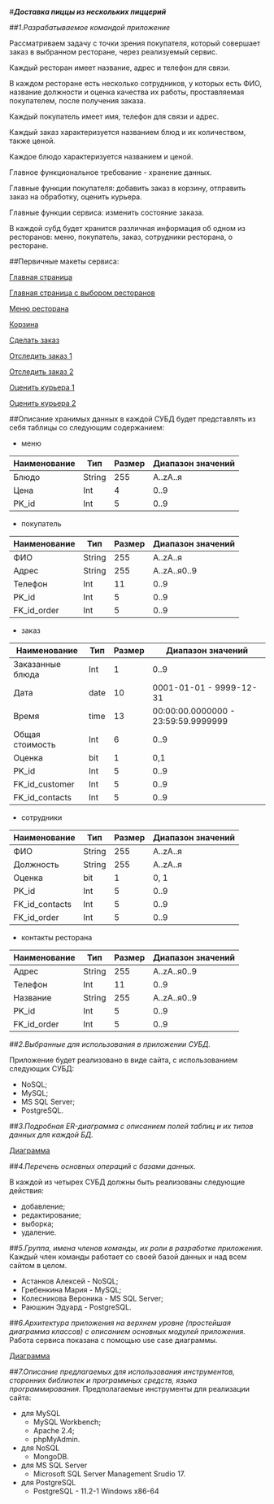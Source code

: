 #_**Доставка пиццы из нескольких пиццерий**_

##_1.Разрабатываемое командой приложение_

Рассматриваем задачу с точки зрения покупателя, который совершает заказ в выбранном ресторане, через реализуемый сервис.

Каждый ресторан имеет название, адрес и телефон для связи.

В каждом ресторане есть несколько сотрудников, у которых есть ФИО, название должности и оценка качества их работы, проставляемая покупателем, после получения заказа.

Каждый покупатель имеет имя, телефон для связи и адрес.

Каждый заказ характеризуется названием блюд и их количеством, также ценой.

Каждое блюдо характеризуется названием и ценой.

Главное функциональное требование - хранение данных.

Главные функции покупателя: добавить заказ в корзину, отправить заказ на обработку, оценить курьера.

Главные функции сервиса: изменить состояние заказа.

В каждой субд будет хранится различная информация об одном из ресторанов: меню, покупатель, заказ, сотрудники ресторана, о ресторане.

##Первичные макеты сервиса:

[Главная страница](https://2.bp.blogspot.com/-63ERjqZclJk/XI5MOPqCOlI/AAAAAAAABvs/RIP7R2J2hTcvKWMok9XAt_AaOGbcC3-nACLcBGAs/s400/%25D0%25B3%25D0%25BB%25D0%25B0%25D0%25B2%25D0%25BD%25D0%25B0%25D1%258F%2B%25D1%2581%25D1%2582%25D1%2580%25D0%25B0%25D0%25BD%25D0%25B8%25D1%2586%25D0%25B0.jpg)

[Главная страница с выбором ресторанов](https://2.bp.blogspot.com/-fz9beI2GsVw/XI5MOJYT9iI/AAAAAAAABv0/nXckJBnhSScifAsNtsYscDC7JvAotXCjACLcBGAs/s400/%25D0%25B3%25D0%25BB%25D0%25B0%25D0%25B2%25D0%25BD%25D0%25B0%25D1%258F%2B%25D1%2581%25D1%2582%25D1%2580%25D0%25B0%25D0%25BD%25D0%25B8%25D1%2586%25D0%25B0%2B%25D1%2581%2B%25D0%25B2%25D1%258B%25D0%25B1%25D0%25BE%25D1%2580%25D0%25BE%25D0%25BC.jpg)

[Меню ресторана](https://1.bp.blogspot.com/-nV1903SE-MQ/XI5MPcr7jJI/AAAAAAAABwA/TEZmIuGeft8GYOv5bKetn3ZEXh2ipiFIwCLcBGAs/s400/%25D0%25BC%25D0%25B5%25D0%25BD%25D1%258E%2B%25D1%2580%25D0%25B5%25D1%2581%25D1%2582%25D0%25B8%25D0%25BA%25D0%25B0.jpg)

[Корзина](https://2.bp.blogspot.com/-OiKUs2Nvdw8/XI5MPFBXOXI/AAAAAAAABv8/PlsLqwajpV0mKUS1aLQDpOnKZoTUSTEMQCLcBGAs/s400/%25D0%25BA%25D0%25BE%25D1%2580%25D0%25B7%25D0%25B8%25D0%25BD%25D0%25B0.jpg)

[Сделать заказ](https://2.bp.blogspot.com/-xthfoJzfFV8/XI5MOAdPgBI/AAAAAAAABvw/0EZEXrjkIIs7KdQyc_fMkwKE61Az6jglQCLcBGAs/s400/%25D0%25B7%25D0%25B0%25D0%25BA%25D0%25B0%25D0%25B7%25D0%25B0%25D1%2582%25D1%258C.jpg)

[Отследить заказ 1](https://4.bp.blogspot.com/-HyBKq6MHkp8/XI5MQMJwwwI/AAAAAAAABwI/Ly0vbMDDYaEYwmz_Em8N_K02nnS_U5BtACLcBGAs/s400/%25D0%25BE%25D1%2582%25D1%2581%25D0%25BB%25D0%25B5%25D0%25B4%25D0%25B8%25D1%2582%25D1%258C.jpg)

[Отследить заказ 2](https://3.bp.blogspot.com/-hhi9NksiNT8/XI5MPLiC7II/AAAAAAAABv4/R1PLQpo6BQE9sllyFYv1K-5-C5xi1EPJwCLcBGAs/s400/%25D0%25B8%25D0%25BD%25D1%2584%25D0%25B0%2B%25D0%25BF%25D1%2580%25D0%25BE%2B%25D0%25B7%25D0%25B0%25D0%25BA%25D0%25B0%25D0%25B7.jpg)

[Оценить курьера 1](https://1.bp.blogspot.com/-RvnzyhudsqQ/XI5MQQubSxI/AAAAAAAABwM/LdZZeOg9XHwrZXPRp6nE_UInA5uS49VBwCLcBGAs/s400/%25D0%25BE%25D1%2586%25D0%25B5%25D0%25BD%25D0%25B8%25D1%2582%25D1%258C%2B%25D0%25BA%25D1%2583%25D1%2580%25D1%258C%25D0%25B5%25D1%2580%25D0%25B0.jpg)

[Оценить курьера 2](https://2.bp.blogspot.com/-oxfvfOWoGc4/XI5MP-9PN5I/AAAAAAAABwE/ABYBhQEHx5QpJ20BFD73poadHAfaf521gCLcBGAs/s400/%25D0%25BE%25D1%2582%25D0%25B7%25D1%258B%25D0%25B2.jpg)

##Описание хранимых данных в каждой СУБД будет представлять из себя таблицы со следующим содержанием:

- меню

| Наименование  | Тип           | Размер        | Диапазон значений |
| ------------- | ------------- | ------------- | ----------------- |
| Блюдо         | String        | 255           | A..zА..я          |
| Цена          | Int           | 4             | 0..9              |
| PK_id         | Int           | 5             | 0..9              |

- покупатель

| Наименование  | Тип           | Размер        | Диапазон значений |
| ------------- | ------------- | ------------- | ----------------- |
| ФИО           | String        | 255           | A..zА..я          |
| Адрес         | String        | 255           | A..zA..я0..9      |
| Телефон       | Int           | 11            | 0..9              |
| PK_id         | Int           | 5             | 0..9              |
| FK_id_order   | Int           | 5             | 0..9              |

- заказ

| Наименование     | Тип           | Размер        | Диапазон значений                   |
| -------------    | ------------- | ------------- | ------------------------------------|
| Заказанные блюда | Int           | 1             | 0..9                                |
| Дата             | date          | 10            | 0001-01-01 - 9999-12-31             |
| Время            | time          | 13            | 00:00:00.0000000 - 23:59:59.9999999 |
| Общая стоимость  | Int           | 6             | 0..9                                |
| Оценка           | bit           | 1             | 0,1                                 |
| PK_id            | Int           | 5             | 0..9                                |
| FK_id_customer   | Int           | 5             | 0..9                                |
| FK_id_contacts   | Int           | 5             | 0..9                                |

- сотрудники

| Наименование   | Тип           | Размер        | Диапазон значений |
| -------------- | ------------- | ------------- | ----------------- |
| ФИО            | String        | 255           | A..zА..я          |
| Должность      | String        | 255           | A..zА..я          |
| Оценка         | bit           | 1             | 0, 1              |
| PK_id          | Int           | 5             | 0..9              |
| FK_id_contacts | Int           | 5             | 0..9              |
| FK_id_order    | Int           | 5             | 0..9              |

- контакты ресторана

| Наименование   | Тип           | Размер        | Диапазон значений |
| -------------- | ------------- | ------------- | ----------------- |
| Адрес          | String        | 255           | A..zA..я0..9      |
| Телефон        | Int           | 11            | 0..9              |
| Название       | String        | 255           | A..zA..я0..9      |
| PK_id          | Int           | 5             | 0..9              |
| FK_id_order    | Int           | 5             | 0..9              |

##_2.Выбранные для использования в приложении СУБД._

Приложение будет реализовано в виде сайта, с использованием следующих СУБД: 
- NoSQL;
- MySQL; 
- MS SQL Server; 
- PostgreSQL.

##_3.Подробная ER-диаграмма с описанием полей таблиц и их типов данных для каждой БД._

[Диаграмма](https://3.bp.blogspot.com/-mlA9Dy7dVHQ/XI5bwgkPDHI/AAAAAAAABw4/ZcK-SaYzNtg9akDrDHjwKB2MXJICnBdXQCLcBGAs/s640/2.jpg)

##_4.Перечень основных операций с базами данных._

В каждой из четырех СУБД должны быть реализованы следующие действия:
- добавление;
- редактирование; 
- выборка; 
- удаление.

##_5.Группа, имена членов команды, их роли в разработке приложения._
Каждый член команды работает со своей базой данных и над всем сайтом в целом.

- Астанков Алексей - NoSQL;
- Гребенкина Мария - MySQL;
- Колесникова Вероника - MS SQL Server;
- Раюшкин Эдуард - PostgreSQL.

##_6.Архитектура приложения на верхнем уровне (простейшая диаграмма классов) с описанием основных модулей приложения._
Работа сервиса показана с помощью use case диаграммы.

[Диаграмма](https://4.bp.blogspot.com/-5fBYvHwJsck/XI5bwWKnG5I/AAAAAAAABw0/yplVa2mzkSEQsI9kRA7oMj2YBjs68Mw0ACLcBGAs/s400/1.jpg)

##_7.Описание предлагаемых для использования инструментов, сторонних библиотек и программных средств, языка программирования._
Предполагаемые инструменты для реализации сайта:

- для MySQL
    - MySQL Workbench;
    - Apache 2.4;
    - phpMyAdmin.
- для NoSQL 
    - MongoDB.
- для MS SQL Server
    - Microsoft SQL Server Management Srudio 17.
- для PostgreSQL
    - PostgreSQL - 11.2-1 Windows x86-64
      
